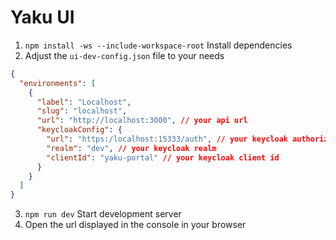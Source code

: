 <!--
SPDX-FileCopyrightText: 2024 grow platform GmbH

SPDX-License-Identifier: MIT
-->

# Yaku UI

1. `npm install -ws --include-workspace-root` Install dependencies
2. Adjust the `ui-dev-config.json` file to your needs
```json
{
  "environments": [
    {
      "label": "Localhost",
      "slug": "localhost",
      "url": "http://localhost:3000", // your api url
      "keycloakConfig": {
        "url": "https:/localhost:15333/auth", // your keycloak authorization server url
        "realm": "dev", // your keycloak realm
        "clientId": "yaku-portal" // your keycloak client id
      }
    }
  ]
}
```
3. `npm run dev` Start development server
4. Open the url displayed in the console in your browser
